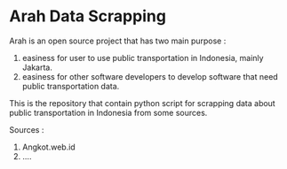 # Arah Data Scrapping

Arah is an open source project that has two main purpose :
1. easiness for user to use public transportation in Indonesia, mainly Jakarta.
2. easiness for other software developers to develop software that need public transportation data.

This is the repository that contain python script for scrapping data about public transportation in Indonesia from some sources.

Sources :
1. Angkot.web.id
2. ....
